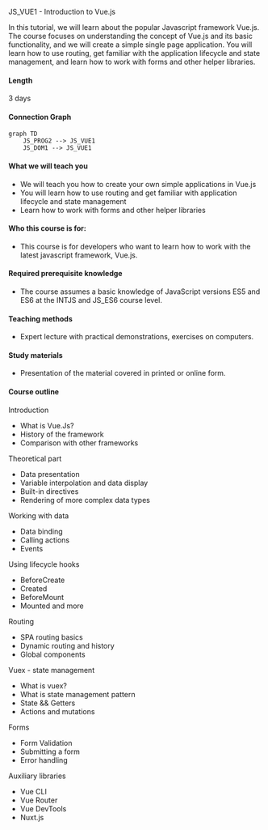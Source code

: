 ﻿JS_VUE1 - Introduction to Vue.js

In this tutorial, we will learn about the popular Javascript framework Vue.js. The course focuses on understanding the concept of Vue.js and its basic functionality, and we will create a simple single page application. You will learn how to use routing, get familiar with the application lifecycle and state management, and learn how to work with forms and other helper libraries.

#### Length

3 days

#### Connection Graph

```mermaid
graph TD
    JS_PROG2 --> JS_VUE1
    JS_DOM1 --> JS_VUE1
```

#### What we will teach you
* We will teach you how to create your own simple applications in Vue.js
* You will learn how to use routing and get familiar with application lifecycle and state management
* Learn how to work with forms and other helper libraries


#### Who this course is for:
* This course is for developers who want to learn how to work with the latest javascript framework, Vue.js.

#### Required prerequisite knowledge
* The course assumes a basic knowledge of JavaScript versions ES5 and ES6 at the INTJS and JS_ES6 course level.

#### Teaching methods
* Expert lecture with practical demonstrations, exercises on computers.

#### Study materials
* Presentation of the material covered in printed or online form.

#### Course outline

Introduction
* What is Vue.Js?
* History of the framework
* Comparison with other frameworks

Theoretical part
* Data presentation
* Variable interpolation and data display
* Built-in directives
* Rendering of more complex data types

Working with data
* Data binding
* Calling actions
* Events

Using lifecycle hooks
* BeforeCreate
* Created
* BeforeMount
* Mounted and more

Routing
* SPA routing basics
* Dynamic routing and history
* Global components

Vuex - state management
* What is vuex?
* What is state management pattern
* State && Getters
* Actions and mutations

Forms
* Form Validation
* Submitting a form
* Error handling

Auxiliary libraries
* Vue CLI
* Vue Router
* Vue DevTools
* Nuxt.js

